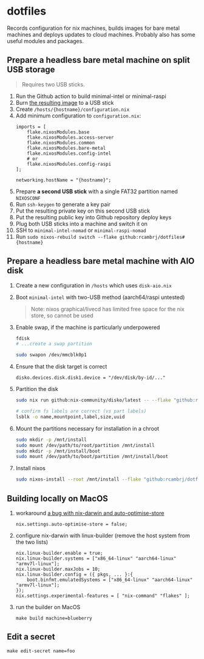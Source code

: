 # dotfiles

Records configuration for nix machines, builds images for bare metal machines and deploys updates to cloud machines. Probably also has some useful modules and packages.

## Prepare a headless bare metal machine on split USB storage

> Requires two USB sticks.

1. Run the Github action to build minimal-intel or minimal-raspi
1. Burn [the resulting image](https://github.com/rcambrj/dotfiles/releases/tag/release) to a USB stick
1. Create `/hosts/{hostname}/configuration.nix`
1. Add minimum configuration to `configuration.nix`:
    ```
    imports = [
        flake.nixosModules.base
        flake.nixosModules.access-server
        flake.nixosModules.common
        flake.nixosModules.bare-metal
        flake.nixosModules.config-intel
        # or
        flake.nixosModules.config-raspi
    ];

    networking.hostName = "{hostname}";
    ```
1. Prepare **a second USB stick** with a single FAT32 partition named `NIXOSCONF`
1. Run `ssh-keygen` to generate a key pair
1. Put the resulting private key on this second USB stick
1. Put the resulting public key into Github repository deploy keys
1. Plug both USB sticks into a machine and switch it on
1. SSH to `minimal-intel-nomad` or `minimal-raspi-nomad`
1. Run `sudo nixos-rebuild switch --flake github:rcambrj/dotfiles#{hostname}`

## Prepare a headless bare metal machine with AIO disk

1. Create a new configuration in `/hosts` which uses `disk-aio.nix`
1. Boot `minimal-intel` with two-USB method (aarch64/raspi untested)
    > Note: nixos graphical/livecd has limited free space for the nix store, so cannot be used

1. Enable swap, if the machine is particularly underpowered
    ```bash
    fdisk
    # ...create a swap partition

    sudo swapon /dev/mmcblk0p1
    ```
1. Ensure that the disk target is correct
    ```
    disko.devices.disk.disk1.device = "/dev/disk/by-id/..."
    ```
1. Partition the disk
    ```bash
    sudo nix run github:nix-community/disko/latest -- --flake "github:rcambrj/dotfiles#host" --mode destroy,format,mount
    
    # confirm fs labels are correct (vs part labels)
    lsblk -o name,mountpoint,label,size,uuid
    ```
1. Mount the partitions necessary for installation in a chroot
    ```bash
    sudo mkdir -p /mnt/install
    sudo mount /dev/path/to/root/partition /mnt/install
    sudo mkdir -p /mnt/install/boot
    sudo mount /dev/path/to/boot/partition /mnt/install/boot
    ```
1. Install nixos
    ```bash
    sudo nixos-install --root /mnt/install --flake "github:rcambrj/dotfiles#host" --no-root-passwd
    ```

## Building locally on MacOS

1. workaround [a bug with nix-darwin and auto-optimise-store](https://github.com/NixOS/nix/issues/7273)
   ```
   nix.settings.auto-optimise-store = false;
   ```
1. configure nix-darwin with linux-builder (remove the host system from the two lists)
    ```
    nix.linux-builder.enable = true;
    nix.linux-builder.systems = ["x86_64-linux" "aarch64-linux" "armv7l-linux"];
    nix.linux-builder.maxJobs = 10;
    nix.linux-builder.config = ({ pkgs, ... }:{
        boot.binfmt.emulatedSystems = ["x86_64-linux" "aarch64-linux" "armv7l-linux"];
    });
    nix.settings.experimental-features = [ "nix-command" "flakes" ];
    ```
1. run the builder on MacOS
    ```shell
    make build machine=blueberry
    ```

## Edit a secret

```
make edit-secret name=foo
```